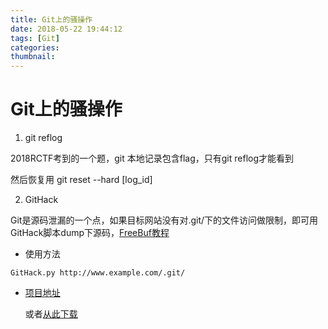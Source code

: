 ```yaml
---
title: Git上的骚操作
date: 2018-05-22 19:44:12
tags: [Git]
categories:
thumbnail:
---
```


# Git上的骚操作

1. git reflog

2018RCTF考到的一个题，git 本地记录包含flag，只有git reflog才能看到

然后恢复用 git reset --hard [log_id]

2. GitHack

Git是源码泄漏的一个点，如果目标网站没有对.git/下的文件访问做限制，即可用GitHack脚本dump下源码，[FreeBuf教程](http://www.freebuf.com/sectool/66096.html)

- 使用方法

```
GitHack.py http://www.example.com/.git/
```

- [项目地址](https://github.com/lijiejie/GitHack)

  或者[从此下载](/files/GitHack.py)
